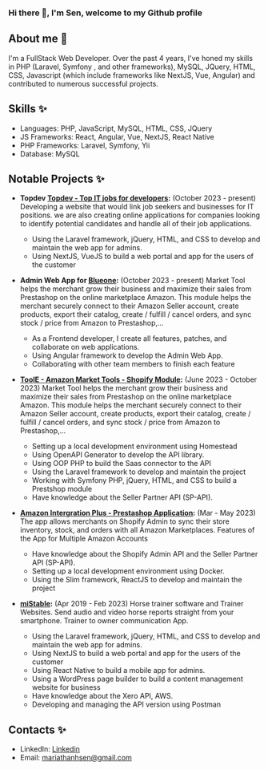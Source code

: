 ### Hi there 👋, I'm Sen, welcome to my Github profile

## About me 🌱
I'm a FullStack Web Developer. Over the past 4 years, I've honed my skills in PHP (Laravel, Symfony , and other frameworks), MySQL, JQuery, HTML, CSS, Javascript (which include frameworks like NextJS, Vue, Angular)  and contributed to numerous successful projects.

## Skills ✨
- Languages: PHP, JavaScript, MySQL, HTML, CSS, JQuery
- JS Frameworks: React, Angular, Vue, NextJS, React Native
- PHP Frameworks: Laravel, Symfony, Yii
- Database: MySQL

## Notable Projects ✨

- **Topdev [Topdev - Top IT jobs for developers](https://topdev.vn/):** (October 2023 - present) Developing a website that would link job seekers and businesses for IT positions. we are also creating online applications for companies looking to identify potential candidates and handle all of their job applications.
  - Using the Laravel framework, jQuery, HTML, and CSS to develop and maintain the web app for admins.
  - Using NextJS, VueJS to build a web portal and app for the users of the customer
 
- **Admin Web App for [Blueone](https://blueone.vn/en/):** (October 2023 - present) Market Tool helps the merchant grow their business and maximize their sales from Prestashop on the online marketplace Amazon. This module helps the merchant securely connect to their Amazon Seller account, create products, export their catalog, create / fulfill / cancel orders, and sync stock / price from Amazon to Prestashop,...
  - As a Frontend developer, I create all features, patches, and collaborate on web applications.
  - Using Angular framework to develop the Admin Web App. 
  - Collaborating with other team members to finish each feature

- **[ToolE - Amazon Market Tools - Shopify Module](https://toolecommerce.com/amazon/amazon-market-tool/):** (June 2023 - October 2023) Market Tool helps the merchant grow their business and maximize their sales from Prestashop on the online marketplace Amazon. This module helps the merchant securely connect to their Amazon Seller account, create products, export their catalog, create / fulfill / cancel orders, and sync stock / price from Amazon to Prestashop,...
  - Setting up a local development environment using Homestead
  - Using OpenAPI Generator to develop the API library.
  - Using OOP PHP to build the Saas connector to the API
  - Using the Laravel framework to develop and maintain the project
  - Working with Symfony PHP, jQuery, HTML, and CSS to build a Prestshop module
  - Have knowledge about the Seller Partner API (SP-API).

- **[Amazon Intergration Plus - Prestashop Application](https://apps.shopify.com/amazon-3):** (Mar - May 2023) The app allows merchants on Shopify Admin to sync their store inventory, stock, and orders with all Amazon Marketplaces. Features of the App for Multiple Amazon Accounts
  - Have knowledge about the Shopify Admin API and the Seller Partner API (SP-API).
  - Setting up a local development environment using Docker.
  - Using the Slim framework, ReactJS to develop and maintain the project

- **[miStable](https://mistable.com/):** (Apr 2019 - Feb 2023) Horse trainer software and Trainer Websites. Send audio and video horse reports straight from your smartphone. Trainer to owner communication App.
  - Using the Laravel framework, jQuery, HTML, and CSS to develop and maintain the web app for admins.
  - Using NextJS to build a web portal and app for the users of the customer
  - Using React Native to build a mobile app for admins.
  - Using a WordPress page builder to build a content management website for business
  - Have knowledge about the Xero API, AWS.
  - Developing and managing the API version using Postman

## Contacts ✨
- LinkedIn: [Linkedin](https://www.linkedin.com/in/sen-doan/)
- Email: [mariathanhsen@gmail.com](mariathanhsen@gmail.com)


